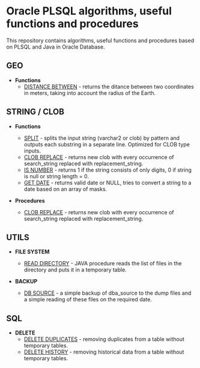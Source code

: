 # Oracle PLSQL algorithms, useful functions and procedures

This repository contains algorithms, useful functions and procedures 
based on PLSQL and Java in Oracle Database.

## GEO

* **Functions**
  * [DISTANCE BETWEEN](geo/distance_between.ddl) - returns the ditance between two coordinates in meters, taking into account the radius of the Earth.


## STRING / CLOB

* **Functions**
  * [SPLIT](string/split_.ddl) - splits the input string (varchar2 or clob) by pattern and outputs each substring in a separate line. Optimized for CLOB type inputs.
  * [CLOB REPLACE](string/clob_replace_f.ddl) - returns new clob with every occurrence of search_string replaced with replacement_string.
  * [IS NUMBER](string/is_number) - returns 1 if the string consists of only digits, 0 if string is null or string length = 0.
  * [GET DATE](string/get_date.ddl) -  returns valid date or NULL, tries to convert a string to a date based on an array of masks.

* **Procedures**
  * [CLOB REPLACE](string/clob_replace.ddl) - returns new clob with every occurrence of search_string replaced with replacement_string.


## UTILS

* **FILE SYSTEM**
  * [READ DIRECTORY](utils/read_dir) - JAVA procedure reads the list of files in the directory and puts it in a temporary table.

* **BACKUP**
  * [DB SOURCE](utils/db_src) - a simple backup of dba_source to the dump files and a simple reading of these files on the required date.


## SQL

* **DELETE**
  * [DELETE DUPLICATES](sql/delete_duplicates.sql) - removing duplicates from a table without temporary tables.
  * [DELETE HISTORY](sql/delete_history.sql) - removing historical data from a table without temporary tables.

